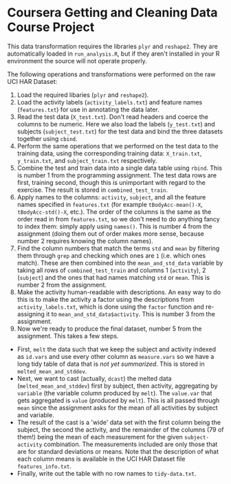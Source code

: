 # Coursera Getting and Cleaning Data Course Project

This data transformation requires the libraries `plyr` and `reshape2`. They are automatically loaded in `run_analysis.R`, but if they aren't installed in your R environment the source will not operate properly. 

The following operations and transformations were performed on the raw UCI HAR Dataset:

1. Load the required libaries (`plyr` and `reshape2`).
2. Load the activity labels (`activity_labels.txt`) and feature names (`features.txt`) for use in annotating the data later.
3. Read the test data (`X_test.txt`). Don't read headers and coerce the columns to be numeric. Here we also load the labels (`y_test.txt`) and subjects (`subject_test.txt`) for the test data and bind the three datasets together using `cbind`.
4. Perform the same operations that we performed on the test data to the training data, using the corresponding training data: `X_train.txt`, `y_train.txt`, and `subject_train.txt` respectively.
5. Combine the test and train data into a single data table using `rbind`. This is number 1 from the programming assignment. The test data rows are first, training second, though this is unimportant with regard to the exercise. The result is stored in `combined_test_train`.
6. Apply names to the columns: `activity`, `subject`, and all the feature names specified in `features.txt` (for example `tBodyAcc-mean()-X`, `tBodyAcc-std()-X`, etc.). The order of the columns is the same as the order read in from `features.txt`, so we don't need to do anything fancy to index them: simply apply using `names()`. This is number 4 from the assignment (doing them out of order makes more sense, because number 2 requires knowing the column names).
7. Find the column numbers that match the terms `std` and `mean` by filtering them through `grep` and checking which ones are `1` (i.e. which ones match). These are then combined into the `mean_and_std_data` variable by taking all rows of `combined_test_train` and columns 1 (`activity`), 2 (`subject`) and the ones that had names matching `std` or `mean`. This is number 2 from the assignment.
8. Make the activity human-readable with descriptions. An easy way to do this is to make the activity a factor using the descriptions from `activity_labels.txt`, which is done using the `factor` function and re-assigning it to `mean_and_std_data$activity`. This is number 3 from the assignment.
9. Now we're ready to produce the final dataset, number 5 from the assignment. This takes a few steps.
* First, `melt` the data such that we keep the subject and activity indexed as `id.vars` and use every other column as `measure.vars` so we have a long tidy table of data that is _not yet summarized_. This is stored in `melted_mean_and_stddev`.
* Next, we want to cast (actually, `dcast`) the melted data (`melted_mean_and_stddev`) first by subject, then activity, aggregating by `variable` (the variable column produced by `melt`). The `value.var` that gets aggregated is `value` (produced by `melt`). This is all passed through `mean` since the assignment asks for the mean of all activities by subject and variable.
* The result of the cast is a 'wide' data set with the first column being the subject, the second the activity, and the remainder of the columns (79 of them!) being the mean of each measurement for the given `subject-activity` combination. The measurements included are only those that are for standard deviations or means. Note that the description of what each column means is available in the UCI HAR Dataset file `features_info.txt`.
* Finally, write out the table with no row names to `tidy-data.txt`.
